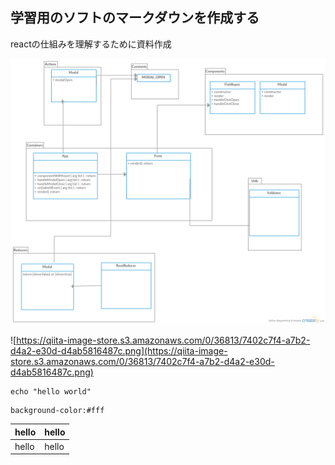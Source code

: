 ## 学習用のソフトのマークダウンを作成する

reactの仕組みを理解するために資料作成

![reactの仕組み](./education.png)

![https://qiita-image-store.s3.amazonaws.com/0/36813/7402c7f4-a7b2-d4a2-e30d-d4ab5816487c.png](https://qiita-image-store.s3.amazonaws.com/0/36813/7402c7f4-a7b2-d4a2-e30d-d4ab5816487c.png)
```shellscript
echo "hello world"
```
```stylesheet
background-color:#fff
```

|hello|hello|
|-----|-----|
|hello|hello|


